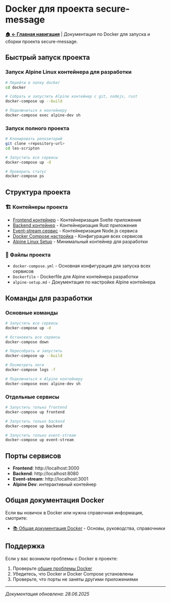 # Docker для проекта secure-message

**[🏠 ← Главная навигация](../links.md)** | Документация по Docker для запуска и сборки проекта secure-message.

## Быстрый запуск проекта

### Запуск Alpine Linux контейнера для разработки

```bash
# Перейти в папку docker
cd docker

# Собрать и запустить Alpine контейнер с git, nodejs, rust
docker-compose up --build

# Подключиться к контейнеру
docker-compose exec alpine-dev sh
```

### Запуск полного проекта

```bash
# Клонировать репозиторий
git clone <repository-url>
cd les-scripton

# Запустить все сервисы
docker-compose up -d

# Проверить статус
docker-compose ps
```

## Структура проекта

### 🏗️ Контейнеры проекта
- [Frontend контейнер](./project/frontend.md) - Контейнеризация Svelte приложения
- [Backend контейнер](./project/backend.md) - Контейнеризация Rust приложения
- [Event-stream сервис](./project/event-stream.md) - Контейнеризация Node.js сервиса
- [Docker Compose настройка](./project/docker-compose.md) - Конфигурация всех сервисов
- [Alpine Linux Setup](./alpine-setup.md) - Минимальный контейнер для разработки

### 📁 Файлы проекта
- `docker-compose.yml` - Основная конфигурация для запуска всех сервисов
- `Dockerfile` - Dockerfile для Alpine контейнера разработки
- `alpine-setup.md` - Документация по настройке Alpine контейнера

## Команды для разработки

### Основные команды
```bash
# Запустить все сервисы
docker-compose up -d

# Остановить все сервисы
docker-compose down

# Пересобрать и запустить
docker-compose up --build

# Посмотреть логи
docker-compose logs -f

# Подключиться к Alpine контейнеру
docker-compose exec alpine-dev sh
```

### Отдельные сервисы
```bash
# Запустить только frontend
docker-compose up frontend

# Запустить только backend
docker-compose up backend

# Запустить только event-stream
docker-compose up event-stream
```

## Порты сервисов

- **Frontend**: http://localhost:3000
- **Backend**: http://localhost:8080
- **Event-stream**: http://localhost:3001
- **Alpine Dev**: интерактивный контейнер

## Общая документация Docker

Если вы новичок в Docker или нужна справочная информация, смотрите:
- [📚 Общая документация Docker](./docker-general/README.md) - Основы, руководства, справочники

## Поддержка

Если у вас возникли проблемы с Docker в проекте:
1. Проверьте [общие проблемы Docker](./docker-general/troubleshooting/common-errors.md)
2. Убедитесь, что Docker и Docker Compose установлены
3. Проверьте, что порты не заняты другими приложениями

---

*Документация обновлена: 28.06.2025*
